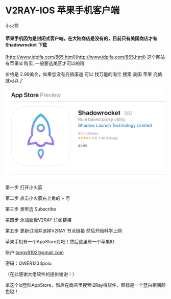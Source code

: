 # V2RAY-IOS 苹果手机客户端

小火箭

#### 苹果手机因为是封闭式客户端，在大陆商店是没有的，目前只有美国商店才有Shadowrocket 下载

[http://www.idpifa.com/865.html](http://www.idpifa.com/865.html) 这个网站有苹果id 购买. 一般要选美区才可以的哦

价格是 2.99美金，如果您没有充值渠道 可以 找万能的淘宝 搜索 美国 苹果 充值就可以了

![](../.gitbook/assets/tim-tu-pian-20190930021933%20%281%29.png)

第一步  打开小火箭 

第二步  点击小火箭右上角的 + 号

第三步  类型选  Subscribe

第四步   添加面板V2RAY 订阅链接

第五步  更新订阅并选择V2RAY 节点链接 然后开始科学上网



苹果手机有一个AppStore对吧！然后这里有一个苹果ID

账户:tangy9102@gmail.com

密码：QWER1234poiu

（在此感谢大佬软件的提供谢谢！）

拿这个id登陆AppStore，然后在商店里搜索i2Ray得软件，图标是一个蓝白相间颜色哒！

